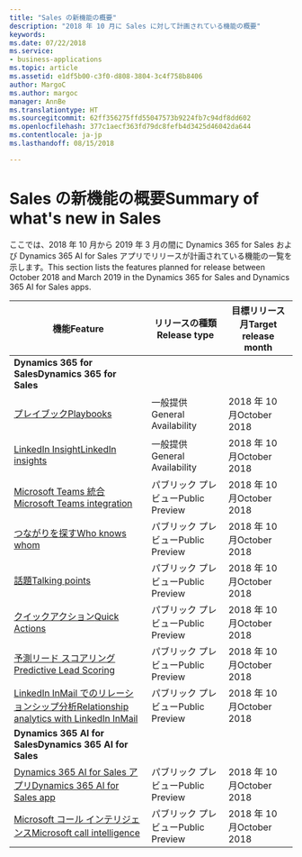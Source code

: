 ```yaml
---
title: "Sales の新機能の概要"
description: "2018 年 10 月に Sales に対して計画されている機能の概要"
keywords: 
ms.date: 07/22/2018
ms.service:
- business-applications
ms.topic: article
ms.assetid: e1df5b00-c3f0-d808-3804-3c4f758b8406
author: MargoC
ms.author: margoc
manager: AnnBe
ms.translationtype: HT
ms.sourcegitcommit: 62ff356275ffd55047573b9224fb7c94df8dd602
ms.openlocfilehash: 377c1aecf363fd79dc8fefb4d3425d46042da644
ms.contentlocale: ja-jp
ms.lasthandoff: 08/15/2018

---
```


# <a name="summary-of-whats-new-in-sales"></a><span data-ttu-id="52c0a-103">Sales の新機能の概要</span><span class="sxs-lookup"><span data-stu-id="52c0a-103">Summary of what's new in Sales</span></span>

<span data-ttu-id="52c0a-104">ここでは、2018 年 10 月から 2019 年 3 月の間に Dynamics 365 for Sales および Dynamics 365 AI for Sales アプリでリリースが計画されている機能の一覧を示します。</span><span class="sxs-lookup"><span data-stu-id="52c0a-104">This section lists the features planned for release between October 2018 and March 2019 in the Dynamics 365 for Sales and Dynamics 365 AI for Sales apps.</span></span> 



| <span data-ttu-id="52c0a-105">機能</span><span class="sxs-lookup"><span data-stu-id="52c0a-105">Feature</span></span>                                                              | <span data-ttu-id="52c0a-106">リリースの種類</span><span class="sxs-lookup"><span data-stu-id="52c0a-106">Release type</span></span>   | <span data-ttu-id="52c0a-107">目標リリース月</span><span class="sxs-lookup"><span data-stu-id="52c0a-107">Target release month</span></span> |
|----------------------------------------------------------------------|----------------|----------------------|
| <span data-ttu-id="52c0a-108">**Dynamics 365 for Sales**</span><span class="sxs-lookup"><span data-stu-id="52c0a-108">**Dynamics 365 for Sales**</span></span>                                                                                                    | 
| [<span data-ttu-id="52c0a-109">プレイブック</span><span class="sxs-lookup"><span data-stu-id="52c0a-109">Playbooks</span></span>](empower-sellers-with-playbooks.md)                       | <span data-ttu-id="52c0a-110">一般提供</span><span class="sxs-lookup"><span data-stu-id="52c0a-110">General Availability</span></span>             | <span data-ttu-id="52c0a-111">2018 年 10 月</span><span class="sxs-lookup"><span data-stu-id="52c0a-111">October 2018</span></span>          |
| [<span data-ttu-id="52c0a-112">LinkedIn Insight</span><span class="sxs-lookup"><span data-stu-id="52c0a-112">LinkedIn insights</span></span>](linkedin-insights.md)                          | <span data-ttu-id="52c0a-113">一般提供</span><span class="sxs-lookup"><span data-stu-id="52c0a-113">General Availability</span></span>           | <span data-ttu-id="52c0a-114">2018 年 10 月</span><span class="sxs-lookup"><span data-stu-id="52c0a-114">October 2018</span></span>          |
| [<span data-ttu-id="52c0a-115">Microsoft Teams 統合</span><span class="sxs-lookup"><span data-stu-id="52c0a-115">Microsoft Teams integration</span></span>](collaborate-with-microsoft-teams.md) | <span data-ttu-id="52c0a-116">パブリック プレビュー</span><span class="sxs-lookup"><span data-stu-id="52c0a-116">Public Preview</span></span> | <span data-ttu-id="52c0a-117">2018 年 10 月</span><span class="sxs-lookup"><span data-stu-id="52c0a-117">October 2018</span></span>          |
| [<span data-ttu-id="52c0a-118">つながりを探す</span><span class="sxs-lookup"><span data-stu-id="52c0a-118">Who knows whom</span></span>](who-knows-whom.md)                          | <span data-ttu-id="52c0a-119">パブリック プレビュー</span><span class="sxs-lookup"><span data-stu-id="52c0a-119">Public Preview</span></span>          | <span data-ttu-id="52c0a-120">2018 年 10 月</span><span class="sxs-lookup"><span data-stu-id="52c0a-120">October 2018</span></span>          |
| [<span data-ttu-id="52c0a-121">話題</span><span class="sxs-lookup"><span data-stu-id="52c0a-121">Talking points</span></span>](talking-points.md)                          | <span data-ttu-id="52c0a-122">パブリック プレビュー</span><span class="sxs-lookup"><span data-stu-id="52c0a-122">Public Preview</span></span>          | <span data-ttu-id="52c0a-123">2018 年 10 月</span><span class="sxs-lookup"><span data-stu-id="52c0a-123">October 2018</span></span>          |
| [<span data-ttu-id="52c0a-124">クイックアクション</span><span class="sxs-lookup"><span data-stu-id="52c0a-124">Quick Actions</span></span>](quick-actions.md)                          | <span data-ttu-id="52c0a-125">パブリック プレビュー</span><span class="sxs-lookup"><span data-stu-id="52c0a-125">Public Preview</span></span>          | <span data-ttu-id="52c0a-126">2018 年 10 月</span><span class="sxs-lookup"><span data-stu-id="52c0a-126">October 2018</span></span>          |
| [<span data-ttu-id="52c0a-127">予測リード スコアリング</span><span class="sxs-lookup"><span data-stu-id="52c0a-127">Predictive Lead Scoring</span></span>](predictive-lead-scoring.md)                          | <span data-ttu-id="52c0a-128">パブリック プレビュー</span><span class="sxs-lookup"><span data-stu-id="52c0a-128">Public Preview</span></span>          | <span data-ttu-id="52c0a-129">2018 年 10 月</span><span class="sxs-lookup"><span data-stu-id="52c0a-129">October 2018</span></span>          |
| [<span data-ttu-id="52c0a-130">LinkedIn InMail でのリレーションシップ分析</span><span class="sxs-lookup"><span data-stu-id="52c0a-130">Relationship analytics with LinkedIn InMail</span></span>](relationship-analytics-with-linkedin-inmail.md) | <span data-ttu-id="52c0a-131">パブリック プレビュー</span><span class="sxs-lookup"><span data-stu-id="52c0a-131">Public Preview</span></span> | <span data-ttu-id="52c0a-132">2018 年 10 月</span><span class="sxs-lookup"><span data-stu-id="52c0a-132">October 2018</span></span> |
| <span data-ttu-id="52c0a-133">**Dynamics 365 AI for Sales**</span><span class="sxs-lookup"><span data-stu-id="52c0a-133">**Dynamics 365 AI for Sales**</span></span>                                                                                           |
| [<span data-ttu-id="52c0a-134">Dynamics 365 AI for Sales アプリ</span><span class="sxs-lookup"><span data-stu-id="52c0a-134">Dynamics 365 AI for Sales app</span></span>](dynamics-365-ai-sales-app.md)     | <span data-ttu-id="52c0a-135">パブリック プレビュー</span><span class="sxs-lookup"><span data-stu-id="52c0a-135">Public Preview</span></span>  | <span data-ttu-id="52c0a-136">2018 年 10 月</span><span class="sxs-lookup"><span data-stu-id="52c0a-136">October 2018</span></span>            |
| [<span data-ttu-id="52c0a-137">Microsoft コール インテリジェンス</span><span class="sxs-lookup"><span data-stu-id="52c0a-137">Microsoft call intelligence</span></span>](call-intelligence-sales-app.md)     | <span data-ttu-id="52c0a-138">パブリック プレビュー</span><span class="sxs-lookup"><span data-stu-id="52c0a-138">Public Preview</span></span>  | <span data-ttu-id="52c0a-139">2018 年 10 月</span><span class="sxs-lookup"><span data-stu-id="52c0a-139">October 2018</span></span>            |



